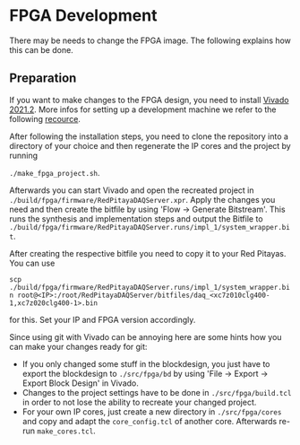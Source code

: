 # FPGA Development

There may be needs to change the FPGA image. The following explains how this can be done.

## Preparation

If you want to make changes to the FPGA design, you need to install [Vivado 2021.2](https://www.xilinx.com/support/download/index.html/content/xilinx/en/downloadNav/vivado-design-tools/archive.html). More infos for setting up a development machine we refer to the following [recource](http://pavel-demin.github.io/red-pitaya-notes/development-machine/).

After following the installation steps, you need to clone the repository into a directory of your choice and then regenerate the IP cores and the project by running

`./make_fpga_project.sh`.

Afterwards you can start Vivado and open the recreated project in `./build/fpga/firmware/RedPitayaDAQServer.xpr`. Apply the changes you need and then create the bitfile by using 'Flow -> Generate Bitstream'. This runs the synthesis and implementation steps and output the Bitfile to `./build/fpga/firmware/RedPitayaDAQServer.runs/impl_1/system_wrapper.bit`.

After creating the respective bitfile you need to copy it to your Red Pitayas. You can use

`scp ./build/fpga/firmware/RedPitayaDAQServer.runs/impl_1/system_wrapper.bin root@<IP>:/root/RedPitayaDAQServer/bitfiles/daq_<xc7z010clg400-1,xc7z020clg400-1>.bin`

for this. Set your IP and FPGA version accordingly.

Since using git with Vivado can be annoying here are some hints how you can make your changes ready for git:

* If you only changed some stuff in the blockdesign, you just have to export the blockdesign to `./src/fpga/bd` by using 'File -> Export -> Export Block Design' in Vivado.
* Changes to the project settings have to be done in `./src/fpga/build.tcl` in order to not lose the ability to recreate your changed project.
* For your own IP cores, just create a new directory in `./src/fpga/cores` and copy and adapt the `core_config.tcl` of another core. Afterwards re-run `make_cores.tcl`.
